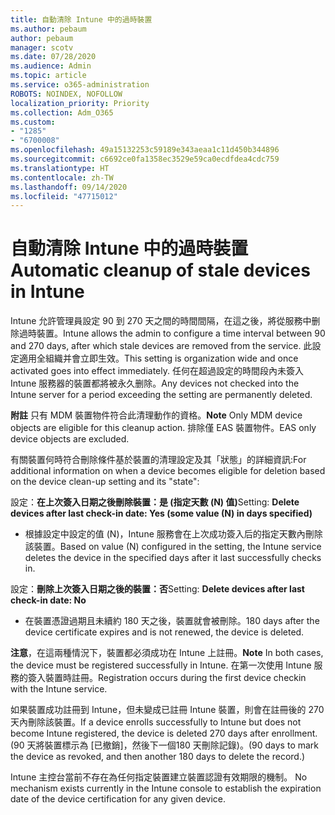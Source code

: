 ```yaml
---
title: 自動清除 Intune 中的過時裝置
ms.author: pebaum
author: pebaum
manager: scotv
ms.date: 07/28/2020
ms.audience: Admin
ms.topic: article
ms.service: o365-administration
ROBOTS: NOINDEX, NOFOLLOW
localization_priority: Priority
ms.collection: Adm_O365
ms.custom:
- "1285"
- "6700008"
ms.openlocfilehash: 49a15132253c59189e343aeaa1c11d450b344896
ms.sourcegitcommit: c6692ce0fa1358ec3529e59ca0ecdfdea4cdc759
ms.translationtype: HT
ms.contentlocale: zh-TW
ms.lasthandoff: 09/14/2020
ms.locfileid: "47715012"
---
```

# <a name="automatic-cleanup-of-stale-devices-in-intune"></a><span data-ttu-id="e6e96-102">自動清除 Intune 中的過時裝置</span><span class="sxs-lookup"><span data-stu-id="e6e96-102">Automatic cleanup of stale devices in Intune</span></span>

<span data-ttu-id="e6e96-103">Intune 允許管理員設定 90 到 270 天之間的時間間隔，在這之後，將從服務中删除過時裝置。</span><span class="sxs-lookup"><span data-stu-id="e6e96-103">Intune allows the admin to configure a time interval between 90 and 270 days, after which stale devices are removed from the service.</span></span> <span data-ttu-id="e6e96-104">此設定適用全組織并會立即生效。</span><span class="sxs-lookup"><span data-stu-id="e6e96-104">This setting is organization wide and once activated goes into effect immediately.</span></span> <span data-ttu-id="e6e96-105">任何在超過設定的時間段內未簽入 Intune 服務器的裝置都將被永久删除。</span><span class="sxs-lookup"><span data-stu-id="e6e96-105">Any devices not checked into the Intune server for a period exceeding the setting are permanently deleted.</span></span>

<span data-ttu-id="e6e96-106">**附註** 只有 MDM 裝置物件符合此清理動作的資格。</span><span class="sxs-lookup"><span data-stu-id="e6e96-106">**Note** Only MDM device objects are eligible for this cleanup action.</span></span> <span data-ttu-id="e6e96-107">排除僅 EAS 裝置物件。</span><span class="sxs-lookup"><span data-stu-id="e6e96-107">EAS only device objects are excluded.</span></span>

<span data-ttu-id="e6e96-108">有關裝置何時符合刪除條件基於裝置的清理設定及其「狀態」的詳細資訊:</span><span class="sxs-lookup"><span data-stu-id="e6e96-108">For additional information on when a device becomes eligible for deletion based on the device clean-up setting and its "state":</span></span>

<span data-ttu-id="e6e96-109">設定：**在上次簽入日期之後刪除裝置：是 (指定天數 (N) 值)**</span><span class="sxs-lookup"><span data-stu-id="e6e96-109">Setting: **Delete devices after last check-in date: Yes (some value (N) in days specified)**</span></span>

- <span data-ttu-id="e6e96-110">根據設定中設定的值 (N)，Intune 服務會在上次成功簽入后的指定天數內刪除該裝置。</span><span class="sxs-lookup"><span data-stu-id="e6e96-110">Based on value (N) configured in the setting, the Intune service deletes the device in the specified days after it last successfully checks in.</span></span>

<span data-ttu-id="e6e96-111">設定：**刪除上次簽入日期之後的裝置：否**</span><span class="sxs-lookup"><span data-stu-id="e6e96-111">Setting:  **Delete devices after last check-in date: No**</span></span>

- <span data-ttu-id="e6e96-112">在裝置憑證過期且未續約 180 天之後，裝置就會被刪除。</span><span class="sxs-lookup"><span data-stu-id="e6e96-112">180 days after the device certificate expires and is not renewed, the device is deleted.</span></span>

<span data-ttu-id="e6e96-113">**注意**，在這兩種情況下，裝置都必須成功在 Intune 上註冊。</span><span class="sxs-lookup"><span data-stu-id="e6e96-113">**Note** In both cases, the device must be registered successfully in Intune.</span></span> <span data-ttu-id="e6e96-114">在第一次使用 Intune 服務的簽入裝置時註冊。</span><span class="sxs-lookup"><span data-stu-id="e6e96-114">Registration occurs during the first device checkin with the Intune service.</span></span>

<span data-ttu-id="e6e96-115">如果裝置成功註冊到 Intune，但未變成已註冊 Intune 裝置，則會在註冊後的 270 天內刪除該裝置。</span><span class="sxs-lookup"><span data-stu-id="e6e96-115">If a device enrolls successfully to Intune but does not become Intune registered, the device is deleted 270 days after enrollment.</span></span> <span data-ttu-id="e6e96-116">(90 天將裝置標示為 [已撤銷]，然後下一個180 天刪除記錄)。</span><span class="sxs-lookup"><span data-stu-id="e6e96-116">(90 days to mark the device as revoked, and then another 180 days to delete the record.)</span></span>

<span data-ttu-id="e6e96-117">Intune 主控台當前不存在為任何指定裝置建立裝置認證有效期限的機制。 </span><span class="sxs-lookup"><span data-stu-id="e6e96-117">No mechanism exists currently in the Intune console to establish the expiration date of the device certification for any given device.</span></span>